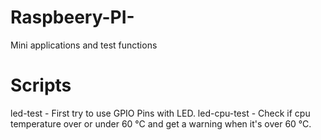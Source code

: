 # Raspbeery-PI-
Mini applications and test functions

# Scripts 
led-test - First try to use GPIO Pins with LED.
led-cpu-test - Check if cpu temperature over or under 60 °C and get a warning when it's over 60 °C.
